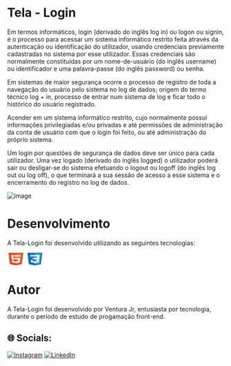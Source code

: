 # Tela - Login
Em termos informáticos, login (derivado do inglês log in) ou logon ou signin, é o processo para acessar um sistema informático restrito feita através da autenticação ou identificação do utilizador, usando credenciais previamente cadastradas no sistema por esse utilizador. Essas credenciais são normalmente constituídas por um nome-de-usuário (do inglês username) ou identificador e uma palavra-passe (do inglês password) ou senha.

Em sistemas de maior segurança ocorre o processo de registro de toda a navegação do usuário pelo sistema no log de dados; origem do termo técnico log + in, processo de entrar num sistema de log e ficar todo o histórico do usuário registrado.

Acender em um sistema informático restrito, cujo normalmente possui informações privilegiadas e/ou privadas e até permissões de administração da conta de usuário com que o login foi feito, ou até administração do próprio sistema.

Um login por questões de segurança de dados deve ser único para cada utilizador. Uma vez logado (derivado do inglês logged) o utilizador poderá sair ou desligar-se do sistema efetuando o logout ou logoff (do inglês log out ou log off), o que terminará a sua sessão de acesso a esse sistema e o encerramento do registro no log de dados.

![image](https://github.com/Ventura-Jr/TELA-LOGIN/assets/122493018/b1030085-5a97-46fe-b799-b632864a8d2d)

# Desenvolvimento
A Tela-Login foi desenvolvido utilizando as seguintes tecnologias:
<div>
<img align="center" alt="Ventura-HTML" height="30" width="40" src="https://raw.githubusercontent.com/devicons/devicon/master/icons/html5/html5-original.svg">
<img align="center" alt="Ventura-CSS" height="30" width="40" src="https://raw.githubusercontent.com/devicons/devicon/master/icons/css3/css3-original.svg">
</div>

# Autor
A Tela-Login foi desenvolvido por Ventura Jr, entusiasta por tecnologia, durante o período de estudo de progamação front-end.

## 🌐 Socials:
[![Instagram](https://img.shields.io/badge/Instagram-%23E4405F.svg?logo=Instagram&logoColor=white)](https://www.instagram.com/eng.venturajr/) [![LinkedIn](https://img.shields.io/badge/LinkedIn-%230077B5.svg?logo=linkedin&logoColor=white)](https://www.linkedin.com/in/ventura-jr/)
